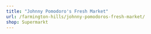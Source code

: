 ```yaml
---
title: "Johnny Pomodoro's Fresh Market"
url: /farmington-hills/johnny-pomodoros-fresh-market/
shop: Supermarkt
---
```

